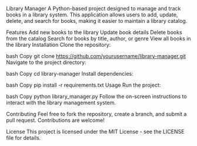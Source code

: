 Library Manager
A Python-based project designed to manage and track books in a library system. This application allows users to add, update, delete, and search for books, making it easier to maintain a library catalog.

Features
Add new books to the library
Update book details
Delete books from the catalog
Search for books by title, author, or genre
View all books in the library
Installation
Clone the repository:

bash
Copy
git clone https://github.com/yourusername/library-manager.git
Navigate to the project directory:

bash
Copy
cd library-manager
Install dependencies:

bash
Copy
pip install -r requirements.txt
Usage
Run the project:

bash
Copy
python library_manager.py
Follow the on-screen instructions to interact with the library management system.

Contributing
Feel free to fork the repository, create a branch, and submit a pull request. Contributions are welcome!

License
This project is licensed under the MIT License - see the LICENSE file for details.


